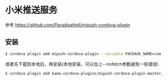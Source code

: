 
# 小米推送服务

参考
https://github.com/ParadiseHell/mipush-cordova-plugin


## 安装
```bash
$ cordova plugin add mipush-cordova-plugin --variable PACKAGE_NAME=com.philips.h2h.bama.beta --variable MI_PUSH_APP_KEY=5121758022053 --variable MI_PUSH_APP_ID=2882303761517580053 --variable MI_PUSH_APP_IOS_KEY=null --variable MI_PUSH_APP_IOS_ID=null
```

或者先下载到本地后，再安装(本地安装，可以加上--nofetch参数避免一些错误）
```bash
$ cordova plugin add bama-cordova-plugins/mipush-cordova-plugin-master/ --nofetch --variable PACKAGE_NAME=com.philips.h2h.bama.beta --variable MI_PUSH_APP_KEY=5121758022053 --variable MI_PUSH_APP_ID=2882303761517580053 --variable MI_PUSH_APP_IOS_KEY=null --variable MI_PUSH_APP_IOS_ID=null
```
